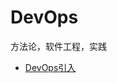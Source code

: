 # DevOps
方法论，软件工程，实践

* [DevOps引入](https://github.com/steveLauwh/DevOps/blob/main/DevOps%E5%BC%95%E5%85%A5.md)
